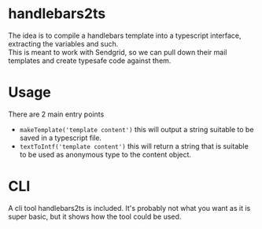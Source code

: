 # handlebars2ts

The idea is to compile a handlebars template into a typescript interface, extracting the variables and such.  
This is meant to work with Sendgrid, so we can pull down their mail templates and create typesafe code against them.

# Usage

There are 2 main entry points

- `makeTemplate('template content')` this will output a string suitable to be saved in a typescript file.
- `textToIntf('template content')` this will return a string that is suitable to be used as anonymous type to the content object.

# CLI

A cli tool handlebars2ts is included. It's probably not what you want as it is super basic,
but it shows how the tool could be used.
